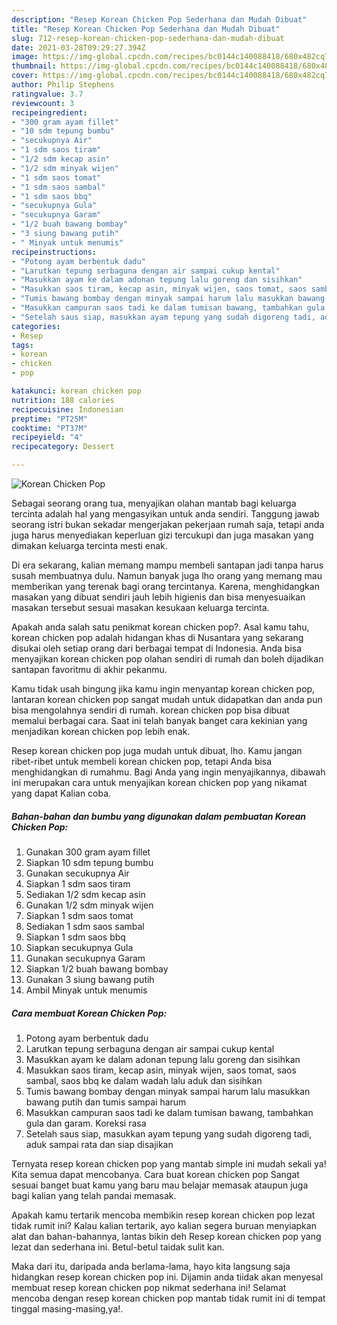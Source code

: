 ```yaml
---
description: "Resep Korean Chicken Pop Sederhana dan Mudah Dibuat"
title: "Resep Korean Chicken Pop Sederhana dan Mudah Dibuat"
slug: 712-resep-korean-chicken-pop-sederhana-dan-mudah-dibuat
date: 2021-03-28T09:29:27.394Z
image: https://img-global.cpcdn.com/recipes/bc0144c140088418/680x482cq70/korean-chicken-pop-foto-resep-utama.jpg
thumbnail: https://img-global.cpcdn.com/recipes/bc0144c140088418/680x482cq70/korean-chicken-pop-foto-resep-utama.jpg
cover: https://img-global.cpcdn.com/recipes/bc0144c140088418/680x482cq70/korean-chicken-pop-foto-resep-utama.jpg
author: Philip Stephens
ratingvalue: 3.7
reviewcount: 3
recipeingredient:
- "300 gram ayam fillet"
- "10 sdm tepung bumbu"
- "secukupnya Air"
- "1 sdm saos tiram"
- "1/2 sdm kecap asin"
- "1/2 sdm minyak wijen"
- "1 sdm saos tomat"
- "1 sdm saos sambal"
- "1 sdm saos bbq"
- "secukupnya Gula"
- "secukupnya Garam"
- "1/2 buah bawang bombay"
- "3 siung bawang putih"
- " Minyak untuk menumis"
recipeinstructions:
- "Potong ayam berbentuk dadu"
- "Larutkan tepung serbaguna dengan air sampai cukup kental"
- "Masukkan ayam ke dalam adonan tepung lalu goreng dan sisihkan"
- "Masukkan saos tiram, kecap asin, minyak wijen, saos tomat, saos sambal, saos bbq ke dalam wadah lalu aduk dan sisihkan"
- "Tumis bawang bombay dengan minyak sampai harum lalu masukkan bawang putih dan tumis sampai harum"
- "Masukkan campuran saos tadi ke dalam tumisan bawang, tambahkan gula dan garam. Koreksi rasa"
- "Setelah saus siap, masukkan ayam tepung yang sudah digoreng tadi, aduk sampai rata dan siap disajikan"
categories:
- Resep
tags:
- korean
- chicken
- pop

katakunci: korean chicken pop 
nutrition: 188 calories
recipecuisine: Indonesian
preptime: "PT25M"
cooktime: "PT37M"
recipeyield: "4"
recipecategory: Dessert

---
```



![Korean Chicken Pop](https://img-global.cpcdn.com/recipes/bc0144c140088418/680x482cq70/korean-chicken-pop-foto-resep-utama.jpg)

Sebagai seorang orang tua, menyajikan olahan mantab bagi keluarga tercinta adalah hal yang mengasyikan untuk anda sendiri. Tanggung jawab seorang istri bukan sekadar mengerjakan pekerjaan rumah saja, tetapi anda juga harus menyediakan keperluan gizi tercukupi dan juga masakan yang dimakan keluarga tercinta mesti enak.

Di era  sekarang, kalian memang mampu membeli santapan jadi tanpa harus susah membuatnya dulu. Namun banyak juga lho orang yang memang mau memberikan yang terenak bagi orang tercintanya. Karena, menghidangkan masakan yang dibuat sendiri jauh lebih higienis dan bisa menyesuaikan masakan tersebut sesuai masakan kesukaan keluarga tercinta. 



Apakah anda salah satu penikmat korean chicken pop?. Asal kamu tahu, korean chicken pop adalah hidangan khas di Nusantara yang sekarang disukai oleh setiap orang dari berbagai tempat di Indonesia. Anda bisa menyajikan korean chicken pop olahan sendiri di rumah dan boleh dijadikan santapan favoritmu di akhir pekanmu.

Kamu tidak usah bingung jika kamu ingin menyantap korean chicken pop, lantaran korean chicken pop sangat mudah untuk didapatkan dan anda pun bisa mengolahnya sendiri di rumah. korean chicken pop bisa dibuat memalui berbagai cara. Saat ini telah banyak banget cara kekinian yang menjadikan korean chicken pop lebih enak.

Resep korean chicken pop juga mudah untuk dibuat, lho. Kamu jangan ribet-ribet untuk membeli korean chicken pop, tetapi Anda bisa menghidangkan di rumahmu. Bagi Anda yang ingin menyajikannya, dibawah ini merupakan cara untuk menyajikan korean chicken pop yang nikamat yang dapat Kalian coba.

<!--inarticleads1-->

##### Bahan-bahan dan bumbu yang digunakan dalam pembuatan Korean Chicken Pop:

1. Gunakan 300 gram ayam fillet
1. Siapkan 10 sdm tepung bumbu
1. Gunakan secukupnya Air
1. Siapkan 1 sdm saos tiram
1. Sediakan 1/2 sdm kecap asin
1. Gunakan 1/2 sdm minyak wijen
1. Siapkan 1 sdm saos tomat
1. Sediakan 1 sdm saos sambal
1. Siapkan 1 sdm saos bbq
1. Siapkan secukupnya Gula
1. Gunakan secukupnya Garam
1. Siapkan 1/2 buah bawang bombay
1. Gunakan 3 siung bawang putih
1. Ambil  Minyak untuk menumis




<!--inarticleads2-->

##### Cara membuat Korean Chicken Pop:

1. Potong ayam berbentuk dadu
1. Larutkan tepung serbaguna dengan air sampai cukup kental
1. Masukkan ayam ke dalam adonan tepung lalu goreng dan sisihkan
1. Masukkan saos tiram, kecap asin, minyak wijen, saos tomat, saos sambal, saos bbq ke dalam wadah lalu aduk dan sisihkan
1. Tumis bawang bombay dengan minyak sampai harum lalu masukkan bawang putih dan tumis sampai harum
1. Masukkan campuran saos tadi ke dalam tumisan bawang, tambahkan gula dan garam. Koreksi rasa
1. Setelah saus siap, masukkan ayam tepung yang sudah digoreng tadi, aduk sampai rata dan siap disajikan




Ternyata resep korean chicken pop yang mantab simple ini mudah sekali ya! Kita semua dapat mencobanya. Cara buat korean chicken pop Sangat sesuai banget buat kamu yang baru mau belajar memasak ataupun juga bagi kalian yang telah pandai memasak.

Apakah kamu tertarik mencoba membikin resep korean chicken pop lezat tidak rumit ini? Kalau kalian tertarik, ayo kalian segera buruan menyiapkan alat dan bahan-bahannya, lantas bikin deh Resep korean chicken pop yang lezat dan sederhana ini. Betul-betul taidak sulit kan. 

Maka dari itu, daripada anda berlama-lama, hayo kita langsung saja hidangkan resep korean chicken pop ini. Dijamin anda tiidak akan menyesal membuat resep korean chicken pop nikmat sederhana ini! Selamat mencoba dengan resep korean chicken pop mantab tidak rumit ini di tempat tinggal masing-masing,ya!.


